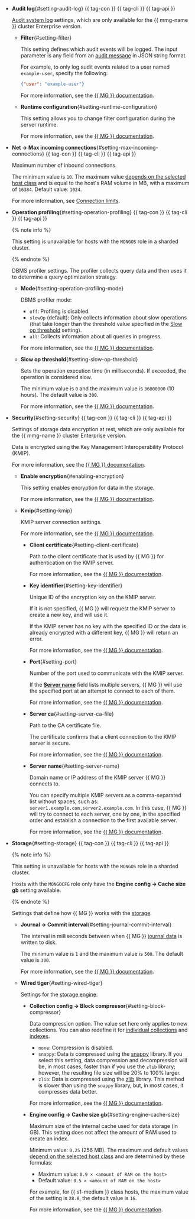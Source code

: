 - **Audit log**{#setting-audit-log} {{ tag-con }} {{ tag-cli }} {{ tag-api }}

   [Audit system log](https://www.mongodb.com/docs/manual/core/auditing/) settings, which are only available for the {{ mmg-name }} cluster Enterprise version.

   - **Filter**{#setting-filter}

      This setting defines which audit events will be logged. The input parameter is any field from an [audit message](https://www.mongodb.com/docs/manual/reference/audit-message/) in JSON string format.

      For example, to only log audit events related to a user named `example-user`, specify the following:

      ```json
      {"user": "example-user"}
      ```

      For more information, see the [{{ MG }} documentation](https://www.mongodb.com/docs/manual/tutorial/configure-audit-filters/#filter-configuration-at-system-startup).

   - **Runtime configuration**{#setting-runtime-configuration}

      This setting allows you to change filter configuration during the server runtime.

      For more information, see the [{{ MG }} documentation](https://www.mongodb.com/docs/manual/tutorial/configure-audit-filters/#filter-configuration-at-runtime).

- **Net → Max incoming connections**{#setting-max-incoming-connections} {{ tag-con }} {{ tag-cli }} {{ tag-api }}

   Maximum number of inbound connections.

   The minimum value is `10`. The maximum value [depends on the selected host class](#settings-instance-dependent) and is equal to the host's RAM volume in MB, with a maximum of `16384`. Default value: `1024`.

   For more information, see [Connection limits](../../managed-mongodb/operations/connect/index.md#connection-limits).

- **Operation profiling**{#setting-operation-profiling} {{ tag-con }} {{ tag-cli }} {{ tag-api }}

   {% note info %}

   This setting is unavailable for hosts with the `MONGOS` role in a sharded cluster.

   {% endnote %}

   DBMS profiler settings. The profiler collects query data and then uses it to determine a query optimization strategy.

   - **Mode**{#setting-operation-profiling-mode}

      DBMS profiler mode:

      - `off`: Profiling is disabled.
      - `slowOp` (default): Only collects information about slow operations (that take longer than the threshold value specified in the [Slow op threshold](#setting-slow-op-threshold) setting).
      - `all`: Collects information about all queries in progress.

      For more information, see the [{{ MG }} documentation](https://docs.mongodb.com/manual/administration/analyzing-mongodb-performance/#database-profiling).

   - **Slow op threshold**{#setting-slow-op-threshold}

      Sets the operation execution time (in milliseconds). If exceeded, the operation is considered slow.

      The minimum value is `0` and the maximum value is `36000000` (10 hours). The default value is `300`.

      For more information, see the [{{ MG }} documentation](https://docs.mongodb.com/manual/tutorial/manage-the-database-profiler/#specify-the-threshold-for-slow-operations).

- **Security**{#setting-security} {{ tag-con }} {{ tag-cli }} {{ tag-api }}

   Settings of storage data encryption at rest, which are only available for the {{ mmg-name }} cluster Enterprise version.

   Data is encrypted using the Key Management Interoperability Protocol (KMIP).

   For more information, see the [{{ MG }} documentation](https://www.mongodb.com/docs/manual/core/security-encryption-at-rest/).

   - **Enable encryption**{#enabling-encryption}

      This setting enables encryption for data in the storage.

      For more information, see the [{{ MG }} documentation](https://www.mongodb.com/docs/manual/reference/program/mongod/#std-option-mongod.--enableEncryption).

   - **Kmip**{#setting-kmip}

      KMIP server connection settings.

      For more information, see the [{{ MG }} documentation](https://www.mongodb.com/docs/manual/tutorial/configure-encryption/).

      - **Client certificate**{#setting-client-certificate}

         Path to the client certificate that is used by {{ MG }} for authentication on the KMIP server.

         For more information, see the [{{ MG }} documentation](https://www.mongodb.com/docs/manual/reference/program/mongod/#std-option-mongod.--kmipClientCertificateFile).

      - **Key identifier**{#setting-key-identifier}

         Unique ID of the encryption key on the KMIP server.

         If it is not specified, {{ MG }} will request the KMIP server to create a new key, and will use it.

         If the KMIP server has no key with the specified ID or the data is already encrypted with a different key, {{ MG }} will return an error.

         For more information, see the [{{ MG }} documentation](https://www.mongodb.com/docs/manual/reference/program/mongod/#std-option-mongod.--kmipKeyIdentifier).

      - **Port**{#setting-port}

         Number of the port used to communicate with the KMIP server.

         If the [**Server name**](#setting-server-name) field lists multiple servers, {{ MG }} will use the specified port at an attempt to connect to each of them.

         For more information, see the [{{ MG }} documentation](https://www.mongodb.com/docs/manual/reference/program/mongod/#std-option-mongod.--kmipPort).

      - **Server ca**{#setting-server-ca-file}

         Path to the CA certificate file.

         The certificate confirms that a client connection to the KMIP server is secure.

         For more information, see the [{{ MG }} documentation](https://www.mongodb.com/docs/manual/reference/program/mongod/#std-option-mongod.--kmipServerCAFile).

      - **Server name**{#setting-server-name}

         Domain name or IP address of the KMIP server {{ MG }} connects to.

         You can specify multiple KMIP servers as a comma-separated list without spaces, such as: `server1.example.com,server2.example.com`. In this case, {{ MG }} will try to connect to each server, one by one, in the specified order and establish a connection to the first available server.

         For more information, see the [{{ MG }} documentation](https://www.mongodb.com/docs/manual/reference/program/mongod/#std-option-mongod.--kmipServerName).

- **Storage**{#setting-storage} {{ tag-con }} {{ tag-cli }} {{ tag-api }}

   {% note info %}

   This setting is unavailable for hosts with the `MONGOS` role in a sharded cluster.

   Hosts with the `MONGOCFG` role only have the **Engine config → Cache size gb** setting available.

   {% endnote %}

   Settings that define how {{ MG }} works with the [storage](https://docs.mongodb.com/manual/core/storage-engines/).

   - **Journal → Commit interval**{#setting-journal-commit-interval}

      The interval in milliseconds between when {{ MG }} [journal data](https://docs.mongodb.com/manual/core/journaling/) is written to disk.

      The minimum value is `1` and the maximum value is `500`. The default value is `300`.

      For more information, see the [{{ MG }} documentation](https://docs.mongodb.com/manual/reference/configuration-options/#mongodb-setting-storage.journal.commitIntervalMs).

   - **Wired tiger**{#setting-wired-tiger}

       Settings for the [storage engine](https://docs.mongodb.com/manual/core/wiredtiger/):

      - **Collection config → Block compressor**{#setting-block-compressor}

         Data compression option. The value set here only applies to new collections. You can also redefine it for [individual collections](https://docs.mongodb.com/manual/reference/method/db.createCollection/#create-collection-storage-engine-options) and [indexes](https://docs.mongodb.com/manual/reference/method/db.collection.createIndex/#options).

         - `none`: Compression is disabled.
         - `snappy`: Data is compressed using the [snappy](https://google.github.io/snappy/) library. If you select this setting, data compression and decompression will be, in most cases, faster than if you use the `zlib` library; however, the resulting file size will be 20% to 100% larger.
         - `zlib`: Data is compressed using the [zlib](http://www.zlib.net/) library. This method is slower than using the `snappy` library, but, in most cases, it compresses data better.

         For more information, see the [{{ MG }} documentation](https://docs.mongodb.com/manual/reference/configuration-options/#mongodb-setting-storage.wiredTiger.collectionConfig.blockCompressor).

      - **Engine config → Cache size gb**{#setting-engine-cache-size}

         Maximum size of the internal cache used for data storage (in GB). This setting does not affect the amount of RAM used to create an index.

         Minimum value: `0.25` (256 MB). The maximum and default values [depend on the selected host class](#settings-instance-dependent) and are determined by these formulas:

         - Maximum value: `0.9 × <amount of RAM on the host>`
         - Default value: `0.5 × <amount of RAM on the host>`

         For example, for {{ s1-medium }} class hosts, the maximum value of the setting is `28.8`, the default value is `16`.

         For more information, see the [{{ MG }} documentation](https://docs.mongodb.com/manual/reference/configuration-options/#mongodb-setting-storage.wiredTiger.engineConfig.cacheSizeGB).

